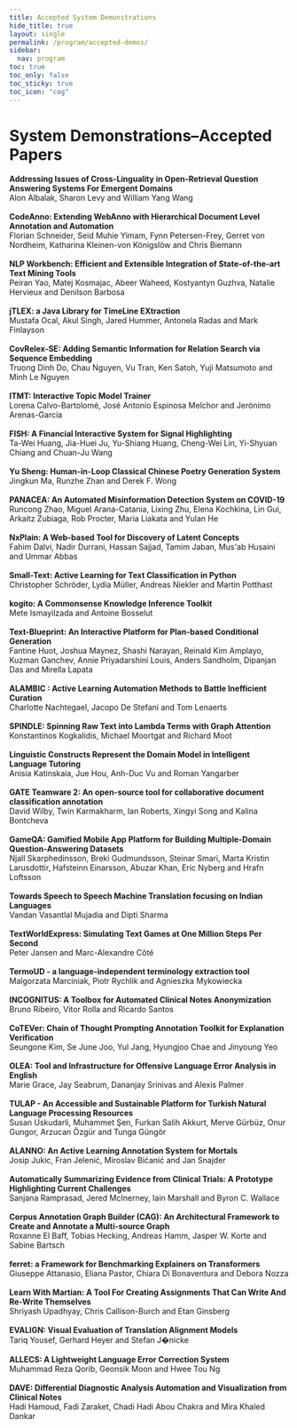 ```yaml
---
title: Accepted System Demonstrations
hide_title: true
layout: single
permalink: /program/accepted-demos/
sidebar:
  nav: program
toc: true
toc_only: false
toc_sticky: true
toc_icon: "cog"
---
```


<h1>System Demonstrations–Accepted Papers</h1>

<b>Addressing Issues of Cross-Linguality in Open-Retrieval Question Answering Systems For Emergent Domains</b><br/>Alon Albalak, Sharon Levy and William Yang Wang<br/><br/>
<b>CodeAnno: Extending WebAnno with Hierarchical Document Level Annotation and Automation</b><br/>Florian Schneider, Seid Muhie Yimam, Fynn Petersen-Frey, Gerret von Nordheim, Katharina Kleinen-von Königslöw and Chris Biemann<br/><br/>
<b>NLP Workbench: Efficient and Extensible Integration of State-of-the-art Text Mining Tools</b><br/>Peiran Yao, Matej Kosmajac, Abeer Waheed, Kostyantyn Guzhva, Natalie Hervieux and Denilson Barbosa<br/><br/>
<b>jTLEX: a Java Library for TimeLine EXtraction</b><br/>Mustafa Ocal, Akul Singh, Jared Hummer, Antonela Radas and Mark Finlayson<br/><br/>
<b>CovRelex-SE: Adding Semantic Information for Relation Search via Sequence Embedding</b><br/>Truong Dinh Do, Chau Nguyen, Vu Tran, Ken Satoh, Yuji Matsumoto and Minh Le Nguyen<br/><br/>
<b>ITMT: Interactive Topic Model Trainer</b><br/>Lorena Calvo-Bartolomé, José Antonio Espinosa Melchor and Jerónimo Arenas-García<br/><br/>
<b>FISH: A Financial Interactive System for Signal Highlighting</b><br/>Ta-Wei Huang, Jia-Huei Ju, Yu-Shiang Huang, Cheng-Wei Lin, Yi-Shyuan Chiang and Chuan-Ju Wang<br/><br/>
<b>Yu Sheng: Human-in-Loop Classical Chinese Poetry Generation System</b><br/>Jingkun Ma, Runzhe Zhan and Derek F. Wong<br/><br/>
<b>PANACEA: An Automated Misinformation Detection System on COVID-19</b><br/>Runcong Zhao, Miguel Arana-Catania, Lixing Zhu, Elena Kochkina, Lin Gui, Arkaitz Zubiaga, Rob Procter, Maria Liakata and Yulan He<br/><br/>
<b>NxPlain: A Web-based Tool for Discovery of Latent Concepts</b><br/>Fahim Dalvi, Nadir Durrani, Hassan Sajjad, Tamim Jaban, Mus'ab Husaini and Ummar Abbas<br/><br/>
<b>Small-Text: Active Learning for Text Classification in Python</b><br/>Christopher Schröder, Lydia Müller, Andreas Niekler and Martin Potthast<br/><br/>
<b>kogito: A Commonsense Knowledge Inference Toolkit</b><br/>Mete Ismayilzada and Antoine Bosselut<br/><br/>
<b>Text-Blueprint: An Interactive Platform for Plan-based Conditional Generation</b><br/>Fantine Huot, Joshua Maynez, Shashi Narayan, Reinald Kim Amplayo, Kuzman Ganchev, Annie Priyadarshini Louis, Anders Sandholm, Dipanjan Das and Mirella Lapata<br/><br/>
<b>ALAMBIC : Active Learning Automation Methods to Battle Inefficient Curation</b><br/>Charlotte Nachtegael, Jacopo De Stefani and Tom Lenaerts<br/><br/>
<b>SPINDLE: Spinning Raw Text into Lambda Terms with Graph Attention</b><br/>Konstantinos Kogkalidis, Michael Moortgat and Richard Moot<br/><br/>
<b>Linguistic Constructs Represent the Domain Model in Intelligent Language Tutoring</b><br/>Anisia Katinskaia, Jue Hou, Anh-Duc Vu and Roman Yangarber<br/><br/>
<b>GATE Teamware 2: An open-source tool for collaborative document classification annotation</b><br/>David Wilby, Twin Karmakharm, Ian Roberts, Xingyi Song and Kalina Bontcheva<br/><br/>
<b>GameQA: Gamified Mobile App Platform for Building Multiple-Domain Question-Answering Datasets</b><br/>Njall Skarphedinsson, Breki Gudmundsson, Steinar Smari, Marta Kristin Larusdottir, Hafsteinn Einarsson, Abuzar Khan, Eric Nyberg and Hrafn Loftsson<br/><br/>
<b>Towards Speech to Speech Machine Translation focusing on Indian Languages</b><br/>Vandan Vasantlal Mujadia and Dipti Sharma<br/><br/>
<b>TextWorldExpress: Simulating Text Games at One Million Steps Per Second</b><br/>Peter Jansen and Marc-Alexandre Côté<br/><br/>
<b>TermoUD - a language-independent terminology extraction tool</b><br/>Malgorzata Marciniak, Piotr Rychlik and Agnieszka Mykowiecka<br/><br/>
<b>INCOGNITUS: A Toolbox for Automated Clinical Notes Anonymization</b><br/>Bruno Ribeiro, Vitor Rolla and Ricardo Santos<br/><br/>
<b>CoTEVer: Chain of Thought Prompting Annotation Toolkit for Explanation Verification</b><br/>Seungone Kim, Se June Joo, Yul Jang, Hyungjoo Chae and Jinyoung Yeo<br/><br/>
<b>OLEA: Tool and Infrastructure for Offensive Language Error Analysis in English</b><br/>Marie Grace, Jay Seabrum, Dananjay Srinivas and Alexis Palmer<br/><br/>
<b>TULAP - An Accessible and Sustainable Platform for Turkish Natural Language Processing Resources</b><br/>Susan Uskudarli, Muhammet Şen, Furkan Salih Akkurt, Merve Gürbüz, Onur Gungor, Arzucan Özgür and Tunga Güngör<br/><br/>
<b>ALANNO: An Active Learning Annotation System for Mortals</b><br/>Josip Jukic, Fran Jelenić, Miroslav Bićanić and Jan Snajder<br/><br/>
<b>Automatically Summarizing Evidence from Clinical Trials: A Prototype Highlighting Current Challenges</b><br/>Sanjana Ramprasad, Jered McInerney, Iain Marshall and Byron C. Wallace<br/><br/>
<b>Corpus Annotation Graph Builder (CAG):  An Architectural Framework to Create and Annotate a Multi-source Graph</b><br/>Roxanne El Baff, Tobias Hecking, Andreas Hamm, Jasper W. Korte and Sabine Bartsch<br/><br/>
<b>ferret: a Framework for Benchmarking Explainers on Transformers</b><br/>Giuseppe Attanasio, Eliana Pastor, Chiara Di Bonaventura and Debora Nozza<br/><br/>
<b>Learn With Martian: A Tool For Creating Assignments That Can Write And Re-Write Themselves</b><br/>Shriyash Upadhyay, Chris Callison-Burch and Etan Ginsberg<br/><br/>
<b>EVALIGN: Visual Evaluation of Translation Alignment Models</b><br/>Tariq Yousef, Gerhard Heyer and Stefan J�nicke<br/><br/>
<b>ALLECS: A Lightweight Language Error Correction System</b><br/>Muhammad Reza Qorib, Geonsik Moon and Hwee Tou Ng<br/><br/>
<b>DAVE: Differential Diagnostic Analysis Automation and Visualization from Clinical Notes</b><br/>Hadi Hamoud, Fadi Zaraket, Chadi Hadi Abou Chakra and Mira Khaled Dankar<br/><br/>
